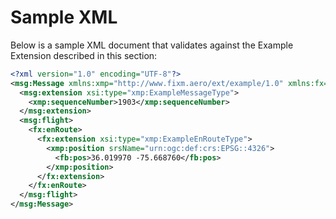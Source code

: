 # Sample XML

Below is a sample XML document that validates against the Example
Extension described in this section:

```xml
<?xml version="1.0" encoding="UTF-8"?>
<msg:Message xmlns:xmp="http://www.fixm.aero/ext/example/1.0" xmlns:fx="http://www.fixm.aero/flight/4.2" xmlns:fb="http://www.fixm.aero/base/4.2" xmlns:msg="http://www.fixm.aero/app/msg/1.0" xmlns:xsi="http://www.w3.org/2001/XMLSchema-instance">
  <msg:extension xsi:type="xmp:ExampleMessageType">
    <xmp:sequenceNumber>1903</xmp:sequenceNumber>
  </msg:extension>
  <msg:flight>
    <fx:enRoute>
      <fx:extension xsi:type="xmp:ExampleEnRouteType">
        <xmp:position srsName="urn:ogc:def:crs:EPSG::4326">
          <fb:pos>36.019970 -75.668760</fb:pos>
        </xmp:position>
      </fx:extension>
    </fx:enRoute>
  </msg:flight>
</msg:Message>
```

